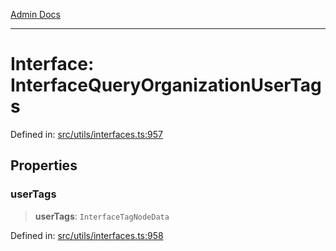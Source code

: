 [Admin Docs](/)

***

# Interface: InterfaceQueryOrganizationUserTags

Defined in: [src/utils/interfaces.ts:957](https://github.com/PalisadoesFoundation/talawa-admin/blob/main/src/utils/interfaces.ts#L957)

## Properties

### userTags

> **userTags**: `InterfaceTagNodeData`

Defined in: [src/utils/interfaces.ts:958](https://github.com/PalisadoesFoundation/talawa-admin/blob/main/src/utils/interfaces.ts#L958)

